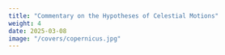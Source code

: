 ```yaml
---
title: "Commentary on the Hypotheses of Celestial Motions"
weight: 4
date: 2025-03-08
image: "/covers/copernicus.jpg"
---
```

